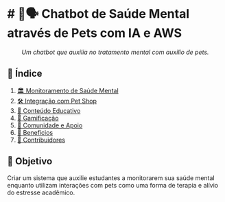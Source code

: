 # # 🐶🗣️ Chatbot de Saúde Mental através de Pets com IA e AWS

<p align="center"><i>Um chatbot que auxilia no tratamento mental com auxilio de pets.</i></p>

## 📖 Índice

1. [🏛️ Monitoramento de Saúde Mental](#-arquitetura-preliminar-aws)
2. [🛠️ Integração com Pet Shop](#-tecnologias-utilizadas)
3. [🚀 Conteúdo Educativo](#-execucao-e-utilizacao)
4. [🧱 Gamificação](#-estrutura-de-pastas)
5. [🚧 Comunidade e Apoio](#-desafios-e-dificuldades)
6. [👥 Benefícios](#-contribuidores)
7. [👥 Contribuidores](#-contribuidores)

## 🌟 Objetivo

Criar um sistema que auxilie estudantes a monitorarem sua saúde mental enquanto utilizam interações com pets como uma forma de terapia e alívio do estresse acadêmico.
